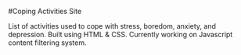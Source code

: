 #Coping Activities Site

List of activities used to cope with stress, boredom, anxiety, and depression. Built using HTML & CSS. Currently working on Javascript content filtering system.

